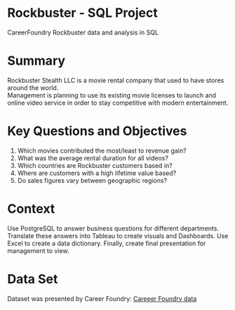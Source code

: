# Rockbuster - SQL Project
CareerFoundry Rockbuster data and analysis in SQL

# Summary
Rockbuster Stealth LLC is a movie rental company that used to have stores around the world.  
Management is planning to use its existing movie licenses to launch and online video service in order to stay competitive with modern entertainment.

# Key Questions and Objectives
1) Which movies contributed the most/least to revenue gain?
2) What was the average rental duration for all videos?
3) Which countries are Rockbuster customers based in?
4) Where are customers with a high lifetime value based?
5) Do sales figures vary between geographic regions?

# Context
Use PostgreSQL to answer business questions for different departments.  
Translate these answers into Tableau to create visuals and Dashboards.
Use Excel to create a data dictionary.
Finally, create final presentation for management to view.

# Data Set
Dataset was presented by Career Foundry:
[Careeer Foundry data](https://drive.google.com/file/d/1hVzBWz5ORRbI37HA8p5tAiuZyMOe66yI/view)
